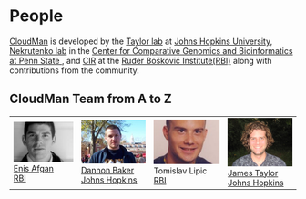 # People

[CloudMan](http://usecloudman.org) is developed by the [Taylor lab](http://taylorlab.org) at [Johns Hopkins University](http://www.jhu.edu), [Nekrutenko lab](http://nekrut.bx.psu.edu) in the [Center for Comparative Genomics and Bioinformatics at Penn State ](http://www.bx.psu.edu), and [CIR](http://www.irb.hr/en/cir/) at the [Ruđer Bošković Institute(RBI)](http://www.irb.hr/en) along with contributions from the community.

## CloudMan Team from A to Z

<table>
  <tr>
    <td> <a href='/src/people/enis-afgan/index.md'><img src="/src/cloudman/team/EnisAfgan.jpg" /></a> <br /> <a href='http://cloudman.irb.hr/enis/'>Enis Afgan</a> <br /> <a href='http://www.irb.hr/en/cir/'>RBI</a> </td>
    <td> <img src="/src/cloudman/team/dannon.jpg" /> <br /> <a href='/src/people/dannon-baker/index.md'>Dannon Baker</a> <br /> <a href='http://www.jhu.edu'>Johns Hopkins</a> </td>
    <td> <img src="/src/cloudman/team/TomislavLipic.jpg" /> <br /> Tomislav Lipic <br /><a href='http://www.irb.hr/en/cir/'>RBI</a> </td>
    <td> <img src="/src/galaxy-team/james.jpg" /> <br /> <a href='/src/people/james-taylor/index.md'>James Taylor</a> <br /> <a href='http://www.jhu.edu'>Johns Hopkins</a> </td>
  </tr>
</table>

